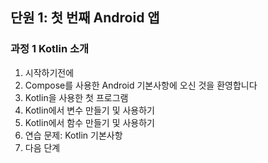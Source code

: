 ## 단원 1: 첫 번째 Android 앱
### 과정 1 Kotlin 소개
1. 시작하기전에
2. Compose를 사용한 Android 기본사항에 오신 것을 환영합니다
3. Kotlin을 사용한 첫 프로그램
4. Kotlin에서 변수 만들기 및 사용하기
5. Kotlin에서 함수 만들기 및 사용하기
6. 연습 문제: Kotlin 기본사항
7. 다음 단계
